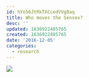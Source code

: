 ```yaml
---
id: hYn56JtRkTXCcedVVg0aq
title: Who moves the Sensex?
desc: ''
updated: 1636922485765
created: 1636922485765
date: '2016-12-05'
categories:
  - research
---
```


![](http://i0.wp.com/aakashkathuria.files.wordpress.com/2016/12/cy2howcuoaa9ncb.jpg?w=528)
